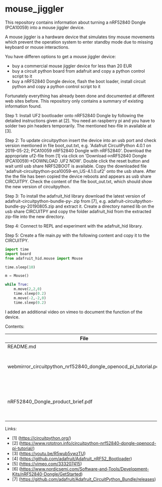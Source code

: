# mouse_jiggler
This repository contains information about turning a nRF52840 Dongle (PCA10059) into a mouse jiggler device.

A mouse jiggler is a hardware device that simulates tiny mouse movements which prevent the operation system to enter standby mode due to missing keyboard or mouse interactions.

You have differen options to get a mouse jiggler device:
- buy a commercial mouse jiggler device for less than 20 EUR
- buy a circuit python board from adafruit and copy a python control script to it
- buy a nRF52840 Dongle device, flash the boot loader, install circuit python and copy a python control script to it

Fortunately everything has already been done and documented at different web sites before.
This repository only contains a summary of existing information found.

Step 1:
Install UF2 bootloader onto nRF52840 Dongle by following the detailed instructions given at [2].
You need an raspberry pi and you have to solder two pin headers temporarily.
The mentioned hex-file in available at [3].

Step 2:
To update circuitpython insert the device into an usb port and check version mentioned in
file boot_out.txt, e.g. 'Adafruit CircuitPython 4.0.1 on 2019-05-22; PCA10059 nRF52840 Dongle with nRF52840'.
Download the appropriate uf2-file from [1] via click on 'Download->nRF52840 Dongle (PCA10059)->DOWNLOAD .UF2 NOW'.
Double click the reset button and wait until usb share NRF52BOOT is available.
Copy the downloaded file 'adafruit-circuitpython-pca10059-en_US-4.1.0.uf2' onto the usb share.
After the the file has been copied the device reboots and appears as usb share CIRCUITPY.
Check the content of the file boot_out.txt, which should show the new version of circuitpython.

Step 3:
To install the adafruit_hid library download the latest version of adafruit-circuitpython-bundle-py-<YYYYMMDD>.zip
from [7], e.g. adafruit-circuitpython-bundle-py-20190805.zip and extract it.
Create a directory named lib on the usb share CIRCUITPY and copy the folder adafruit_hid from the extracted zip-file into
the new directory.

Step 4:
Connect to REPL and experiment with the adafruit_hid library. 

Step 5:
Create a file main.py with the following content and copy it to the CIRCUITPY.
```python
import time
import board
from adafruit_hid.mouse import Mouse

time.sleep(10)

m = Mouse()

while True:
    m.move(2,2,0)
    time.sleep(0.2)
    m.move(-2,-2,0)
    time.sleep(0.2)
```

I added an additional video on vimeo to document the function of the device.

Contents:

File | Description
------------ | -------------
README.md | This file
webmirror_circuitpython_nrf52840_dongle_openocd_pi_tutorial.pdf | mirror of robotron website on 2019-07-31
nRF52840_Dongle_product_brief.pdf | brief description from nordic about nRF52840-Dongle

Links:
- [1] (https://circuitpython.org/)
- [2] (https://www.rototron.info/circuitpython-nrf52840-dongle-openocd-pi-tutorial/)
- [3] (https://youtu.be/R5wub5ywzTU)
- [4] (https://github.com/adafruit/Adafruit_nRF52_Bootloader)
- [5] (https://vimeo.com/333207415)
- [6] (https://www.nordicsemi.com/Software-and-Tools/Development-Kits/nRF52840-Dongle/GetStarted)
- [7] (https://github.com/adafruit/Adafruit_CircuitPython_Bundle/releases)

